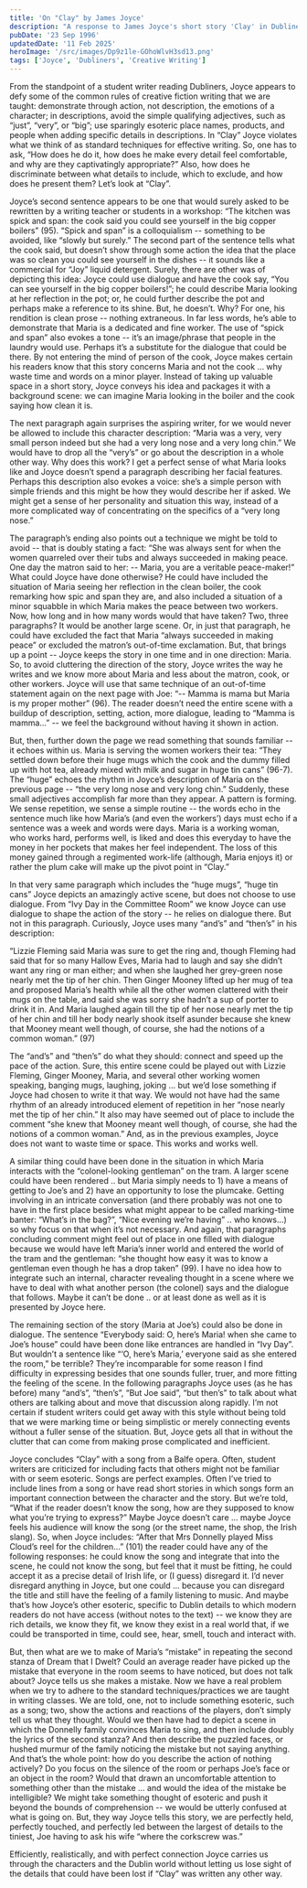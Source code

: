 ```yaml
---
title: 'On "Clay" by James Joyce'
description: "A response to James Joyce's short story 'Clay' in Dubliners."
pubDate: '23 Sep 1996'
updatedDate: '11 Feb 2025'
heroImage: '/src/images/Dp9z1le-GOhoWlvH3sd13.png'
tags: ['Joyce', 'Dubliners', 'Creative Writing']
---
```


From the standpoint of a student writer reading Dubliners, Joyce appears to defy some of the common rules of creative fiction writing that we are taught: demonstrate through action, not description, the emotions of a character; in descriptions, avoid the simple qualifying adjectives, such as “just”, “very”, or “big”; use sparingly esoteric place names, products, and people when adding specific details in descriptions. In “Clay” Joyce violates what we think of as standard techniques for effective writing. So, one has to ask, “How does he do it, how does he make every detail feel comfortable, and why are they captivatingly appropriate?” Also, how does he discriminate between what details to include, which to exclude, and how does he present them? Let’s look at “Clay”.

Joyce’s second sentence appears to be one that would surely asked to be rewritten by a writing teacher or students in a workshop: “The kitchen was spick and span: the cook said you could see yourself in the big copper boilers” (95). “Spick and span” is a colloquialism -- something to be avoided, like “slowly but surely.” The second part of the sentence tells what the cook said, but doesn’t show through some action the idea that the place was so clean you could see yourself in the dishes -- it sounds like a commercial for “Joy” liquid detergent. Surely, there are other was of depicting this idea: Joyce could use dialogue and have the cook say, “You can see yourself in the big copper boilers!”; he could describe Maria looking at her reflection in the pot; or, he could further describe the pot and perhaps make a reference to its shine. But, he doesn’t. Why? For one, his rendition is clean prose -- nothing extraneous. In far less words, he’s able to demonstrate that Maria is a dedicated and fine worker. The use of “spick and span” also evokes a tone -- it’s an image/phrase that people in the laundry would use. Perhaps it’s a substitute for the dialogue that could be there. By not entering the mind of person of the cook, Joyce makes certain his readers know that this story concerns Maria and not the cook ... why waste time and words on a minor player. Instead of taking up valuable space in a short story, Joyce conveys his idea and packages it with a background scene: we can imagine Maria looking in the boiler and the cook saying how clean it is.

The next paragraph again surprises the aspiring writer, for we would never be allowed to include this character description: “Maria was a very, very small person indeed but she had a very long nose and a very long chin.” We would have to drop all the “very’s” or go about the description in a whole other way. Why does this work? I get a perfect sense of what Maria looks like and Joyce doesn’t spend a paragraph describing her facial features. Perhaps this description also evokes a voice: she’s a simple person with simple friends and this might be how they would describe her if asked. We might get a sense of her personality and situation this way, instead of a more complicated way of concentrating on the specifics of a “very long nose.”

The paragraph’s ending also points out a technique we might be told to avoid -- that is doubly stating a fact: “She was always sent for when the women quarreled over their tubs and always succeeded in making peace. One day the matron said to her: -- Maria, you are a veritable peace-maker!” What could Joyce have done otherwise? He could have included the situation of Maria seeing her reflection in the clean boiler, the cook remarking how spic and span they are, and also included a situation of a minor squabble in which Maria makes the peace between two workers. Now, how long and in how many words would that have taken? Two, three paragraphs? It would be another large scene. Or, in just that paragraph, he could have excluded the fact that Maria “always succeeded in making peace” or excluded the matron’s out-of-time exclamation. But, that brings up a point -- Joyce keeps the story in one time and in one direction: Maria. So, to avoid cluttering the direction of the story, Joyce writes the way he writes and we know more about Maria and less about the matron, cook, or other workers. Joyce will use that same technique of an out-of-time statement again on the next page with Joe: “-- Mamma is mama but Maria is my proper mother” (96). The reader doesn’t need the entire scene with a buildup of description, setting, action, more dialogue, leading to “Mamma is mamma...” -- we feel the background without having it shown in action.

But, then, further down the page we read something that sounds familiar -- it echoes within us. Maria is serving the women workers their tea: “They settled down before their huge mugs which the cook and the dummy filled up with hot tea, already mixed with milk and sugar in huge tin cans” (96-7). The “huge” echoes the rhythm in Joyce’s description of Maria on the previous page -- “the very long nose and very long chin.” Suddenly, these small adjectives accomplish far more than they appear. A pattern is forming. We sense repetition, we sense a simple routine -- the words echo in the sentence much like how Maria’s (and even the workers’) days must echo if a sentence was a week and words were days. Maria is a working woman, who works hard, performs well, is liked and does this everyday to have the money in her pockets that makes her feel independent. The loss of this money gained through a regimented work-life (although, Maria enjoys it) or rather the plum cake will make up the pivot point in “Clay.”

In that very same paragraph which includes the “huge mugs”, “huge tin cans” Joyce depicts an amazingly active scene, but does not choose to use dialogue. From “Ivy Day in the Committee Room” we know Joyce can use dialogue to shape the action of the story -- he relies on dialogue there. But not in this paragraph. Curiously, Joyce uses many “and’s” and “then’s” in his description:

“Lizzie Fleming said Maria was sure to get the ring and, though Fleming had said that for so many Hallow Eves, Maria had to laugh and say she didn’t want any ring or man either; and when she laughed her grey-green nose nearly met the tip of her chin. Then Ginger Mooney lifted up her mug of tea and proposed Maria’s health while all the other women clattered with their mugs on the table, and said she was sorry she hadn’t a sup of porter to drink it in. And Maria laughed again till the tip of her nose nearly met the tip of her chin and till her body nearly shook itself asunder because she knew that Mooney meant well though, of course, she had the notions of a common woman.” (97)

The “and’s” and “then’s” do what they should: connect and speed up the pace of the action. Sure, this entire scene could be played out with Lizzie Fleming, Ginger Mooney, Maria, and several other working women speaking, banging mugs, laughing, joking ... but we’d lose something if Joyce had chosen to write it that way. We would not have had the same rhythm of an already introduced element of repetition in her “nose nearly met the tip of her chin.” It also may have seemed out of place to include the comment “she knew that Mooney meant well though, of course, she had the notions of a common woman.” And, as in the previous examples, Joyce does not want to waste time or space. This works and works well.

A similar thing could have been done in the situation in which Maria interacts with the “colonel-looking gentleman” on the tram. A larger scene could have been rendered .. but Maria simply needs to 1) have a means of getting to Joe’s and 2) have an opportunity to lose the plumcake. Getting involving in an intricate conversation (and there probably was not one to have in the first place besides what might appear to be called marking-time banter: “What’s in the bag?”, “Nice evening we’re having” .. who knows...) so why focus on that when it’s not necessary. And again, that paragraphs concluding comment might feel out of place in one filled with dialogue because we would have left Maria’s inner world and entered the world of the tram and the gentleman: “she thought how easy it was to know a gentleman even though he has a drop taken” (99). I have no idea how to integrate such an internal, character revealing thought in a scene where we have to deal with what another person (the colonel) says and the dialogue that follows. Maybe it can’t be done .. or at least done as well as it is presented by Joyce here.

The remaining section of the story (Maria at Joe’s) could also be done in dialogue. The sentence “Everybody said: O, here’s Maria! when she came to Joe’s house” could have been done like entrances are handled in “Ivy Day”. But wouldn’t a sentence like “‘O, here’s Maria,’ everyone said as she entered the room,” be terrible? They’re incomparable for some reason I find difficulty in expressing besides that one sounds fuller, truer, and more fitting the feeling of the scene. In the following paragraphs Joyce uses (as he has before) many “and’s”, “then’s”, “But Joe said”, “but then’s” to talk about what others are talking about and move that discussion along rapidly. I’m not certain if student writers could get away with this style without being told that we were marking time or being simplistic or merely connecting events without a fuller sense of the situation. But, Joyce gets all that in without the clutter that can come from making prose complicated and inefficient.

Joyce concludes “Clay” with a song from a Balfe opera. Often, student writers are criticized for including facts that others might not be familiar with or seem esoteric. Songs are perfect examples. Often I’ve tried to include lines from a song or have read short stories in which songs form an important connection between the character and the story. But we’re told, “What if the reader doesn’t know the song, how are they supposed to know what you’re trying to express?” Maybe Joyce doesn’t care ... maybe Joyce feels his audience will know the song (or the street name, the shop, the Irish slang). So, when Joyce includes: “After that Mrs Donnelly played Miss Cloud’s reel for the children...” (101) the reader could have any of the following responses: he could know the song and integrate that into the scene, he could not know the song, but feel that it must be fitting, he could accept it as a precise detail of Irish life, or (I guess) disregard it. I’d never disregard anything in Joyce, but one could ... because you can disregard the title and still have the feeling of a family listening to music. And maybe that’s how Joyce’s other esoteric, specific to Dublin details to which modern readers do not have access (without notes to the text) -- we know they are rich details, we know they fit, we know they exist in a real world that, if we could be transported in time, could see, hear, smell, touch and interact with.

But, then what are we to make of Maria’s “mistake” in repeating the second stanza of Dream that I Dwelt? Could an average reader have picked up the mistake that everyone in the room seems to have noticed, but does not talk about? Joyce tells us she makes a mistake. Now we have a real problem when we try to adhere to the standard techniques/practices we are taught in writing classes. We are told, one, not to include something esoteric, such as a song; two, show the actions and reactions of the players, don’t simply tell us what they thought. Would we then have had to depict a scene in which the Donnelly family convinces Maria to sing, and then include doubly the lyrics of the second stanza? And then describe the puzzled faces, or hushed murmur of the family noticing the mistake but not saying anything. And that’s the whole point: how do you describe the action of nothing actively? Do you focus on the silence of the room or perhaps Joe’s face or an object in the room? Would that drawn an uncomfortable attention to something other than the mistake ... and would the idea of the mistake be intelligible? We might take something thought of esoteric and push it beyond the bounds of comprehension -- we would be utterly confused at what is going on. But, they way Joyce tells this story, we are perfectly held, perfectly touched, and perfectly led between the largest of details to the tiniest, Joe having to ask his wife “where the corkscrew was.”

Efficiently, realistically, and with perfect connection Joyce carries us through the characters and the Dublin world without letting us lose sight of the details that could have been lost if “Clay” was written any other way.
